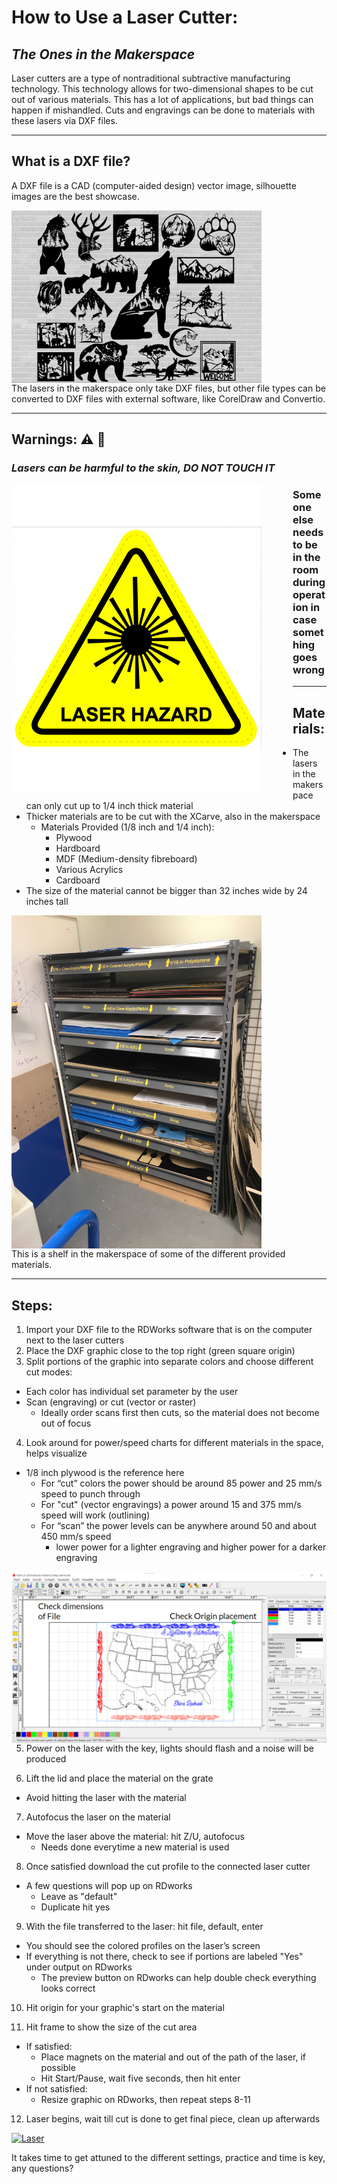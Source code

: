# How to Use a Laser Cutter:
## _The Ones in the Makerspace_
Laser cutters are a type of nontraditional subtractive manufacturing technology. This technology allows for two-dimensional shapes to be cut out of various materials. This has a lot of applications, but bad things can happen if mishandled. Cuts and engravings can be done to materials with these lasers via DXF files.

***

## What is a DXF file?
A DXF file is a CAD (computer-aided design) vector image, silhouette images are the best showcase.

<div>
<img src="DXF_Examples.jpg" alt="Random DXF Files" style="float: left; margin-right: 100px;" width="400"/>
  </div>

The lasers in the makerspace only take DXF files, but other file types can be converted to DXF files with external software, like CorelDraw and Convertio.

***

## Warnings: ⚠️ 🛑 
### _Lasers can be harmful to the skin, DO NOT TOUCH IT_ 

<div>
<img src="Laser_Warning.png" alt="Warning" style="float: left; margin-right: 50px;" width="400"/>
  </div>
  
### Someone else needs to be in the room during operation in case something goes wrong


***

## Materials:
- The lasers in the makerspace can only cut up to 1/4 inch thick material 
- Thicker materials are to be cut with the XCarve, also in the makerspace
  - Materials Provided (1/8 inch and 1/4 inch):
    - Plywood
    - Hardboard
    - MDF (Medium-density fibreboard)
    - Various Acrylics
    - Cardboard 
- The size of the material cannot be bigger than 32 inches wide by 24 inches tall

<div>
<img src="Shelf.JPG" alt="Shelf" style="float: left; margin-right: 100px;" width="400"/>
  </div>
  
This is a shelf in the makerspace of some of the different provided materials.

***

## Steps:
1) Import your DXF file to the RDWorks software that is on the computer next to the laser cutters 
2) Place the DXF graphic close to the top right (green square origin)
3) Split portions of the graphic into separate colors and choose different cut modes:
- Each color has individual set parameter by the user
- Scan (engraving) or cut (vector or raster)
  - Ideally order scans first then cuts, so the material does not become out of focus

4) Look around for power/speed charts for different materials in the space, helps visualize 
- 1/8 inch plywood is the reference here
  - For “cut” colors the power should be around 85 power and 25 mm/s speed to punch through
  - For "cut" (vector engravings) a power around 15 and 375 mm/s speed will work (outlining)
  - For “scan” the power levels can be anywhere around 50 and about 450 mm/s speed
    - lower power for a lighter engraving and higher power for a darker engraving

<div>
<img src="RDworks.png" alt="RDworks" style="float: left; margin-right: 100px;" width="600"/>
  </div>
  
5) Power on the laser with the key, lights should flash and a noise will be produced

6) Lift the lid and place the material on the grate
- Avoid hitting the laser with the material

7) Autofocus the laser on the material
- Move the laser above the material: hit Z/U, autofocus
  - Needs done everytime a new material is used

8) Once satisfied download the cut profile to the connected laser cutter
- A few questions will pop up on RDworks
  - Leave as "default"
  - Duplicate hit yes

9) With the file transferred to the laser: hit file, default, enter
- You should see the colored profiles on the laser’s screen 
- If everything is not there, check to see if portions are labeled "Yes" under output on RDworks
  - The preview button on RDworks can help double check everything looks correct

10) Hit origin for your graphic's start on the material

11) Hit frame to show the size of the cut area
- If satisfied:
  - Place magnets on the material and out of the path of the laser, if possible
  - Hit Start/Pause, wait five seconds, then hit enter
- If not satisfied:
  - Resize graphic on RDworks, then repeat steps 8-11

12) Laser begins, wait till cut is done to get final piece, clean up afterwards

[![Laser](http://img.youtube.com/vi/qqVsCq_PHjc/0.jpg)](http://www.youtube.com/watch?v=qqVsCq_PHjc)

It takes time to get attuned to the different settings, practice and time is key, any questions?
